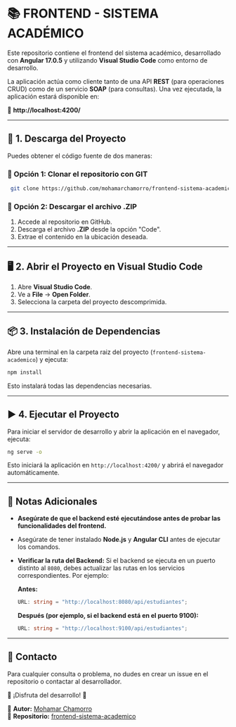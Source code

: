 # 📚 FRONTEND - SISTEMA ACADÉMICO

Este repositorio contiene el frontend del sistema académico, desarrollado con **Angular 17.0.5** y utilizando **Visual Studio Code** como entorno de desarrollo.

La aplicación actúa como cliente tanto de una API **REST** (para operaciones CRUD) como de un servicio **SOAP** (para consultas). Una vez ejecutada, la aplicación estará disponible en:

🔗 **http://localhost:4200/**

---

## 🚀 1. Descarga del Proyecto

Puedes obtener el código fuente de dos maneras:

### 📌 Opción 1: Clonar el repositorio con GIT
```bash
 git clone https://github.com/mohamarchamorro/frontend-sistema-academico.git
```

### 📌 Opción 2: Descargar el archivo .ZIP
1. Accede al repositorio en GitHub.
2. Descarga el archivo **.ZIP** desde la opción "Code".
3. Extrae el contenido en la ubicación deseada.

---

## 🖥️ 2. Abrir el Proyecto en Visual Studio Code

1. Abre **Visual Studio Code**.
2. Ve a **File** → **Open Folder**.
3. Selecciona la carpeta del proyecto descomprimida.

---

## 📦 3. Instalación de Dependencias

Abre una terminal en la carpeta raiz del proyecto (`frontend-sistema-academico`) y ejecuta:
```bash
npm install
```
Esto instalará todas las dependencias necesarias.

---

## ▶️ 4. Ejecutar el Proyecto

Para iniciar el servidor de desarrollo y abrir la aplicación en el navegador, ejecuta:
```bash
ng serve -o
```

Esto iniciará la aplicación en `http://localhost:4200/` y abrirá el navegador automáticamente.

---

## 📌 Notas Adicionales

- **Asegúrate de que el backend esté ejecutándose antes de probar las funcionalidades del frontend.**

- Asegúrate de tener instalado **Node.js** y **Angular CLI** antes de ejecutar los comandos.

- **Verificar la ruta del Backend:** Si el backend se ejecuta en un puerto distinto al `8080`, debes actualizar las rutas en los servicios correspondientes. Por ejemplo:

  **Antes:**
  ```typescript
  URL: string = "http://localhost:8080/api/estudiantes";
  ```
  **Después (por ejemplo, si el backend está en el puerto 9100):**
  ```typescript
  URL: string = "http://localhost:9100/api/estudiantes";
  ```

---

## 🎯 Contacto
Para cualquier consulta o problema, no dudes en crear un issue en el repositorio o contactar al desarrollador.

🚀 ¡Disfruta del desarrollo! 🎉

📌 **Autor:** [Mohamar Chamorro](https://github.com/mohamarchamorro)\
📌 **Repositorio:** [frontend-sistema-academico](https://github.com/mohamarchamorro/frontend-sistema-academico)

